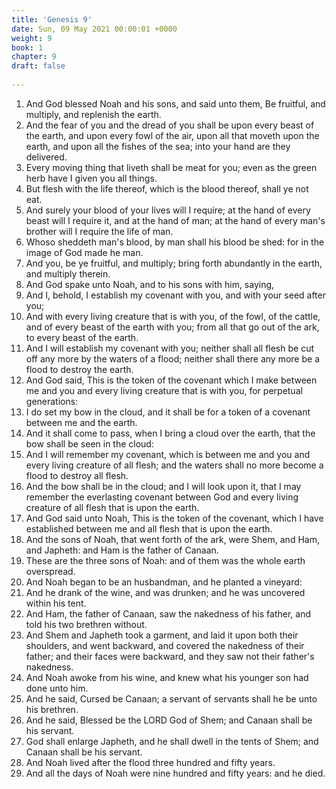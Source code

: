 ```yaml
---
title: 'Genesis 9'
date: Sun, 09 May 2021 00:00:01 +0000
weight: 9
book: 1
chapter: 9
draft: false
  
---
```


1. And God blessed Noah and his sons, and said unto them, Be fruitful, and multiply, and replenish the earth.
2. And the fear of you and the dread of you shall be upon every beast of the earth, and upon every fowl of the air, upon all that moveth upon the earth, and upon all the fishes of the sea; into your hand are they delivered.
3. Every moving thing that liveth shall be meat for you; even as the green herb have I given you all things.
4. But flesh with the life thereof, which is the blood thereof, shall ye not eat.
5. And surely your blood of your lives will I require; at the hand of every beast will I require it, and at the hand of man; at the hand of every man's brother will I require the life of man.
6. Whoso sheddeth man's blood, by man shall his blood be shed: for in the image of God made he man.
7. And you, be ye fruitful, and multiply; bring forth abundantly in the earth, and multiply therein.
8. And God spake unto Noah, and to his sons with him, saying,
9. And I, behold, I establish my covenant with you, and with your seed after you;
10. And with every living creature that is with you, of the fowl, of the cattle, and of every beast of the earth with you; from all that go out of the ark, to every beast of the earth.
11. And I will establish my covenant with you; neither shall all flesh be cut off any more by the waters of a flood; neither shall there any more be a flood to destroy the earth.
12. And God said, This is the token of the covenant which I make between me and you and every living creature that is with you, for perpetual generations:
13. I do set my bow in the cloud, and it shall be for a token of a covenant between me and the earth.
14. And it shall come to pass, when I bring a cloud over the earth, that the bow shall be seen in the cloud:
15. And I will remember my covenant, which is between me and you and every living creature of all flesh; and the waters shall no more become a flood to destroy all flesh.
16. And the bow shall be in the cloud; and I will look upon it, that I may remember the everlasting covenant between God and every living creature of all flesh that is upon the earth.
17. And God said unto Noah, This is the token of the covenant, which I have established between me and all flesh that is upon the earth.
18. And the sons of Noah, that went forth of the ark, were Shem, and Ham, and Japheth: and Ham is the father of Canaan.
19. These are the three sons of Noah: and of them was the whole earth overspread.
20. And Noah began to be an husbandman, and he planted a vineyard:
21. And he drank of the wine, and was drunken; and he was uncovered within his tent.
22. And Ham, the father of Canaan, saw the nakedness of his father, and told his two brethren without.
23. And Shem and Japheth took a garment, and laid it upon both their shoulders, and went backward, and covered the nakedness of their father; and their faces were backward, and they saw not their father's nakedness.
24. And Noah awoke from his wine, and knew what his younger son had done unto him.
25. And he said, Cursed be Canaan; a servant of servants shall he be unto his brethren.
26. And he said, Blessed be the LORD God of Shem; and Canaan shall be his servant.
27. God shall enlarge Japheth, and he shall dwell in the tents of Shem; and Canaan shall be his servant.
28. And Noah lived after the flood three hundred and fifty years.
29. And all the days of Noah were nine hundred and fifty years: and he died.
